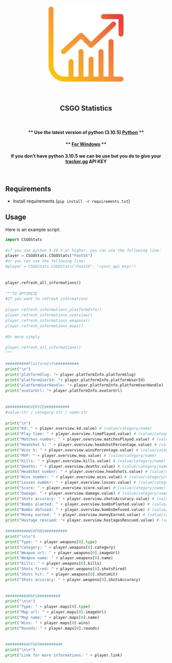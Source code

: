 <p align="center"><img width="250" alt="CSGO Statistics" src="img/stat.png"></p>

<br/>


<h2 align="center">CSGO Statistics</h2>
<br/>
<h4 align="center">** Use the latest version of python (3.10.5) <a target="_blank" href="https://www.python.org">Python</a> **</h4>
<h4 align="center">** <a target="_blank" href="https://www.python.org/ftp/python/3.10.5/python-3.10.5-amd64.exe">For Windows</a> **</h4>
<h4 align="center"> If you don't have python 3.10.5 we can be use but you do to give your <a target="_blank" href="https://tracker.gg/developers/docs/getting-started">tracker.gg</a> API KEY </h4>
<br/>

## Requirements

- Install requirements (`pip install -r requirements.txt`)

## Usage

Here is an example script:

```python
import CSGOStats

#if you use python 3.10.5 or higher, you can use the following line:
player = CSGOStats.CSGOStats("FootSX")
#or you can use the following line:
#player = CSGOStats.CSGOStats("FootSX", "<your_api_key>")


player.refresh_all_informations()

"""TO OPTIMIZE
#If you want to refresh informations

player.refresh_informations_platformInfo()
player.refresh_informations_overview()
player.refresh_informations_weapons()
player.refresh_informations_maps()

#Or more simply

player.refresh_all_informations()
"""

##########PlatformInfo##########
print("\n")
print("platformSlug: "+ player.platformInfo.platformSlug)
print("platformUserId: "+ player.platformInfo.platformUserId)
print("platformUserHandle: "+ player.platformInfo.platformUserHandle)
print("avatarUrl: "+ player.platformInfo.avatarUrl)


##########OVERVIEW##########
#value:str / category:str / name:str

print("\n")
print("Kd: " + player.overview.kd.value) # (value/category/name)
print("Play time: " + player.overview.timePlayed.value) # (value/category/name)
print("Matches number: " + player.overview.matchesPlayed.value) # (value/category/name)
print("Headshot %: " + player.overview.headshotPercentage.value) # (value/category/name)
print("Wins %: " + player.overview.winsPercentage.value) # (value/category/name)
print("MVP: " + player.overview.mvp.value) # (value/category/name)
print("Kills: " + player.overview.kills.value) # (value/category/name)
print("Deaths: " + player.overview.deaths.value) # (value/category/name)
print("Headshot number: " + player.overview.headshots.value) # (value/category/name)
print("Wins number: " + player.overview.wins.value) # (value/category/name)
print("Losses number: " + player.overview.losses.value) # (value/category/name)
print("Score: " + player.overview.score.value) # (value/category/name)
print("Damage: " + player.overview.damage.value) # (value/category/name)
print("Shots accuracy: " + player.overview.shotsAccuracy.value) # (value/category/name)
print("Bombs planted: " + player.overview.bombsPlanted.value) # (value/category/name)
print("Bombs defused: " + player.overview.bombsDefused.value) # (value/category/name)
print("Money earned: " + player.overview.moneyEarned.value) # (value/category/name)
print("Hostage rescued: "+ player.overview.hostagesRescued.value) # (value/category/name)

##########WEAPONS##########
print("\n\n")
print("Type: " + player.weapons[0].type)
print("Category: " + player.weapons[0].category)
print("Weapon url: " + player.weapons[0].imageUrl)
print("Weapon name: " + player.weapons[0].name)
print("Kills: " + player.weapons[0].kills)
print("Shots fired: " + player.weapons[0].shotsFired)
print("Shots hit: " + player.weapons[0].shotsHit)
print("Shots accuracy: " + player.weapons[0].shotsAccuracy)


##########MAPS##########
print("\n\n")
print("Type: " + player.maps[0].type)
print("Map url: " + player.maps[0].imageUrl)
print("Map name: " + player.maps[0].name)
print("Wins: " + player.maps[0].wins)
print("Rounds: " + player.maps[0].rounds)


##########OTHER##########
print("\n\n")
print("Link for more informations: " + player.link)

```
